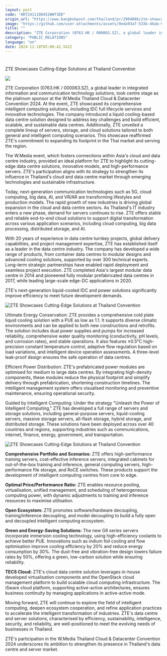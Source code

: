 ```yaml
---
layout: post
code: "ART2411180452WWT3ED"
origin_url: "https://www.bangkokpost.com/thailand/pr/2904086/zte-showcases-cutting-edge-solutions-at-thailand-convention"
image: "https://github.com/user-attachments/assets/9eda93a7-533b-46ab-90f4-6d9fd9f0b1d0"
title: ""
description: "ZTE Corporation (0763.HK / 000063.SZ), a global leader in integrated information and communication technology solutions, took  centre  stage as the platinum sponsor at the  W.Media  Thailand Cloud & Datacenter Convention 2024. At the event, ZTE  showcased  its comprehensive intelligent computing solutions, including IDC full lifecycle services and innovative technologies. The company introduced a liquid cooling-based data  centre  solution designed to address key challenges and build efficient, scalable, and sustainable data  centres . Additionally, ZTE unveiled a complete lineup of servers, storage, and cloud solutions tailored to both general and intelligent computing scenarios. This showcase reaffirmed ZTE"
category: "PUBLIC_RELATIONS"
language: "en"
date: 2024-11-18T05:00:42.541Z
---
```


# 

ZTE Showcases Cutting-Edge Solutions at Thailand Convention

![](https://github.com/user-attachments/assets/2bf60803-9c87-4362-9b43-23fab27444b1)

ZTE Corporation (0763.HK / 000063.SZ), a global leader in integrated information and communication technology solutions, took centre stage as the platinum sponsor at the W.Media Thailand Cloud & Datacenter Convention 2024. At the event, ZTE showcased its comprehensive intelligent computing solutions, including IDC full lifecycle services and innovative technologies. The company introduced a liquid cooling-based data centre solution designed to address key challenges and build efficient, scalable, and sustainable data centres. Additionally, ZTE unveiled a complete lineup of servers, storage, and cloud solutions tailored to both general and intelligent computing scenarios. This showcase reaffirmed ZTE's commitment to expanding its footprint in the Thai market and serving the region. 

The W.Media event, which fosters connections within Asia's cloud and data centre industry, provided an ideal platform for ZTE to highlight its cutting-edge data centre solutions, innovative models, and high-performance servers. ZTE's participation aligns with its strategy to strengthen its influence in Thailand's cloud and data centre market through emerging technologies and sustainable infrastructure. 

Today, next-generation communication technologies such as 5G, cloud computing, big data, AI, and VR/AR are transforming lifestyles and production models. The rapid growth of new industries is driving global expansion in the cloud and data centre sectors. As Thailand's IT industry enters a new phase, demand for servers continues to rise. ZTE offers stable and reliable end-to-end cloud solutions to support digital transformation across various application scenarios, including cloud computing, big data processing, distributed storage, and AI. 

With 20 years of experience in data centre turnkey projects, global delivery capabilities, and project management expertise, ZTE has established itself as a leader in the data centre industry. The company has developed a wide range of products, from container data centres to modular designs and advanced cooling solutions, supported by over 300 technical experts. Long-term strategic partnerships have enabled rapid deployment and seamless project execution. ZTE completed Asia's largest modular data centre in 2014 and pioneered fully modular prefabricated data centres in 2017, while leading large-scale edge-DC applications in 2020. 

ZTE's next-generation liquid-cooled IDC and power solutions significantly improve efficiency to meet future development demands. 

![ZTE Showcases Cutting-Edge Solutions at Thailand Convention](https://github.com/user-attachments/assets/77ef8d16-587c-4d15-bdfa-708a45915b60)

Ultimate Energy Conservation: ZTE provides a comprehensive cold plate liquid cooling solution with a PUE as low as 1.1. It supports diverse climatic environments and can be applied to both new constructions and retrofits. The solution includes dual power supplies and pumps for increased reliability, comprehensive water quality monitoring (conductivity, pH levels, and corrosion rates), and stable operations. It also features ±0.5℃ high-precision constant temperature control, adaptive flow regulation based on load variations, and intelligent device operation assessments. A three-level leak-proof design ensures the safe operation of data centres. 

Efficient Power Distribution: ZTE's prefabricated power modules are optimised for medium to large data centres. By integrating high-density components, these modules reduce the physical footprint and simplify delivery through prefabrication, shortening construction timelines. The intelligent management system offers visualised monitoring and preventive maintenance, ensuring operational security. 

Guided by Intelligent Computing: Under the strategy "Unleash the Power of Intelligent Computing," ZTE has developed a full range of servers and storage solutions, including general-purpose servers, liquid-cooling servers, massive storage servers, all-flash storage, hybrid storage, and distributed storage. These solutions have been deployed across over 40 countries and regions, supporting industries such as communications, internet, finance, energy, government, and transportation. 

![ZTE Showcases Cutting-Edge Solutions at Thailand Convention](https://github.com/user-attachments/assets/908fa0fd-3cd7-4187-808a-83e1b143de75)

**Comprehensive Portfolio and Scenarios:** ZTE offers high-performance training servers, cost-effective inference servers, integrated cabinets for out-of-the-box training and inference, general computing servers, high-performance file storage, and RoCE switches. These products support the development of intelligent computing centres from core to edge. 

**Optimal Price/Performance Ratio:** ZTE enables resource pooling, virtualisation, unified management, and scheduling of heterogeneous computing power, with dynamic adjustments to training and inference resources to maximise utilisation. 

**Open Ecosystem:** ZTE promotes software/hardware decoupling, training/inference decoupling, and model decoupling to build a fully open and decoupled intelligent computing ecosystem. 

**Green and Energy-Saving Solutions:** The new G6 series servers incorporate immersion cooling technology, using high-efficiency coolants to achieve better PUE. Innovations such as indium foil cooling and flow optimisation improve cooling efficiency by 20% and reduce energy consumption by 30%. The dust-free and vibration-free design lowers failure rates by 50%, offering a green, low-carbon solution while ensuring reliability. 

**TECS Cloud:** ZTE's cloud data centre solution leverages in-house developed virtualisation components and the OpenStack cloud management platform to build scalable cloud computing infrastructure. The iSware cloud platform, supporting active-active architectures, ensures business continuity by managing applications in active-active mode. 

Moving forward, ZTE will continue to explore the field of intelligent computing, deepen ecosystem cooperation, and refine application practices to accelerate the intelligent transformation of industries. ZTE's data centre and server solutions, characterised by efficiency, sustainability, intelligence, security, and reliability, are well-positioned to meet the evolving needs of businesses in Thailand. 

ZTE's participation in the W.Media Thailand Cloud & Datacenter Convention 2024 underscores its ambition to strengthen its presence in Thailand's data centre and server market.
